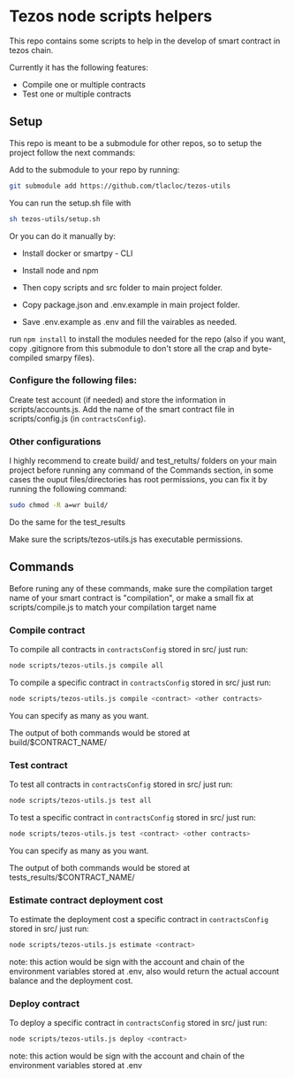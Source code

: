 # Tezos node scripts helpers

This repo contains some scripts to help in the develop of smart contract in tezos chain.

Currently it has the following features:

- Compile one or multiple contracts
- Test one or multiple contracts

## Setup
This repo is meant to be a submodule for other repos, so to setup the project follow the next commands:

Add to the submodule to your repo by running:


``` bash
git submodule add https://github.com/tlacloc/tezos-utils
```


You can run the setup.sh file with 

``` bash
sh tezos-utils/setup.sh
```

Or you can do it manually by:

- Install docker or smartpy - CLI
- Install node and npm

- Then copy scripts and src folder to main project folder.
- Copy package.json and .env.example in main project folder.
- Save .env.example as .env and fill the vairables as needed.

run `npm install` to install the modules needed for the repo (also if you want, copy .gitignore from this submodule to don't store all the crap and byte-compiled smarpy files).

### Configure the following files:

Create test account (if needed) and store the information in scripts/accounts.js.
Add the name of the smart contract file in scripts/config.js (in `contractsConfig`).

### Other configurations

I highly recommend to create build/ and test_retults/ folders on your main project before running any command of the Commands section, in some cases the ouput files/directories has root permissions, you can fix it by running the following command:

``` bash
sudo chmod -R a=wr build/
```

Do the same for the test_results

Make sure the scripts/tezos-utils.js has executable permissions.

## Commands

Before runing any of these commands, make sure the compilation target name of your smart contract is "compilation", or make a small fix at scripts/compile.js to match your compilation target name

### Compile contract

To compile all contracts in `contractsConfig` stored in src/ just run:

``` bash
node scripts/tezos-utils.js compile all
```

To compile a specific contract in `contractsConfig` stored in src/ just run:

``` bash
node scripts/tezos-utils.js compile <contract> <other contracts>
```

You can specify as many as you want.

The output of both commands would be stored at build/$CONTRACT_NAME/

### Test contract

To test all contracts in `contractsConfig` stored in src/ just run:

``` bash
node scripts/tezos-utils.js test all
```

To test a specific contract in `contractsConfig` stored in src/ just run:

``` bash
node scripts/tezos-utils.js test <contract> <other contracts>
```

You can specify as many as you want.


The output of both commands would be stored at tests_results/$CONTRACT_NAME/


### Estimate contract deployment cost


To estimate the deployment cost a specific contract in `contractsConfig` stored in src/ just run:

``` bash
node scripts/tezos-utils.js estimate <contract>
```

note: this action would be sign with the account and chain of the environment variables stored at .env, also would return the actual account balance and the deployment cost.
### Deploy contract


To deploy a specific contract in `contractsConfig` stored in src/ just run:

``` bash
node scripts/tezos-utils.js deploy <contract>
```

note: this action would be sign with the account and chain of the environment variables stored at .env
